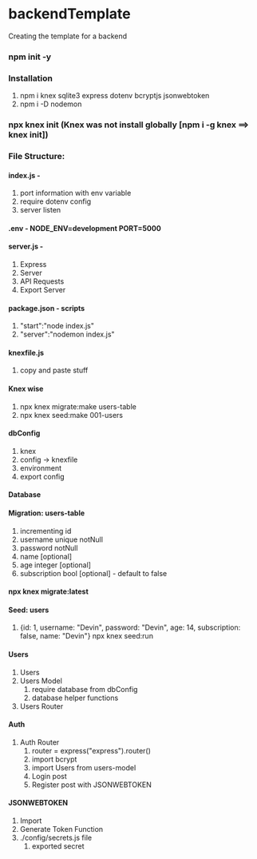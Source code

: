 # backendTemplate
Creating the template for a backend

### npm init -y

### Installation
1. npm i knex sqlite3 express dotenv bcryptjs jsonwebtoken
2. npm i -D nodemon

### npx knex init (Knex was not install globally [npm i -g knex ==> knex init])

### File Structure:

#### index.js - 
1. port information with env variable
2. require dotenv config
3. server listen

#### .env - NODE_ENV=development PORT=5000

#### server.js - 
1. Express
2. Server
3. API Requests
4. Export Server

#### package.json - scripts
1. "start":"node index.js"
2. "server":"nodemon index.js"

#### knexfile.js
1. copy and paste stuff

#### Knex wise
1. npx knex migrate:make users-table
2. npx knex seed:make 001-users

#### dbConfig
1. knex
2. config -> knexfile
3. environment
4. export config

#### Database

#### Migration: users-table
1. incrementing id 
2. username unique notNull
3. password notNull
4. name [optional]
5. age integer [optional]
6. subscription bool [optional] - default to false

#### npx knex migrate:latest

#### Seed: users
1. {id: 1, username: "Devin", password: "Devin", age: 14, subscription: false, name: "Devin"}
npx knex seed:run

#### Users
1. Users
2. Users Model
    1. require database from dbConfig
    2. database helper functions
3. Users Router

    
#### Auth
1. Auth Router
    1. router = express("express").router()
    2. import bcrypt
    3. import Users from users-model
    4. Login post
    5. Register post with JSONWEBTOKEN

#### JSONWEBTOKEN
1. Import
2. Generate Token Function
3. ./config/secrets.js file
    1. exported secret